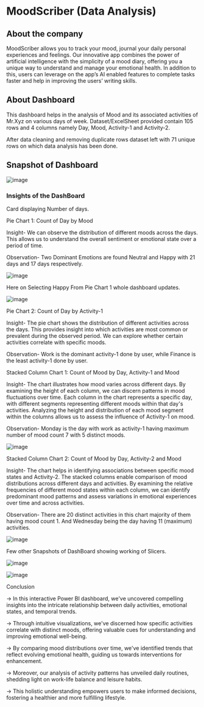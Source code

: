 # MoodScriber (Data Analysis)

## About the company

MoodScriber allows you to track your mood, journal your daily personal experiences and feelings. Our innovative app combines the power of artificial intelligence with the simplicity of a mood diary, offering you a unique way to understand and manage your emotional health. In addition to this, users can leverage on the app’s AI enabled features to complete tasks faster and help in improving the users’ writing skills.


## About Dashboard

This dashboard helps in the analysis of Mood and its associated activities of Mr.Xyz on various days of week. Dataset/ExcelSheet provided contain 105 rows and 4 columns namely Day, Mood, Activity-1 and Activity-2.

After data cleaning and removing duplicate rows dataset left with 71 unique rows on which data analysis has been done.

## Snapshot of Dashboard
![image](https://github.com/K-Singla/MoodScriber-DashBoard/assets/90952631/199ec5be-2de0-40cf-99a5-4c10179e41e0)

### Insights of the DashBoard

Card displaying Number of days.

Pie Chart 1: Count of Day by Mood 

Insight- We can observe the distribution of different moods across the days. This allows us to understand the overall sentiment or emotional state over a period of time.

Observation-  Two Dominant Emotions are found Neutral and Happy with 21 days and 17 days respectively.

![image](https://github.com/K-Singla/MoodScriber-DashBoard/assets/90952631/871b6c5b-fc0c-4458-aba5-9adacdfc9358)

Here on Selecting Happy From Pie Chart 1 whole dashboard updates.

![image](https://github.com/K-Singla/MoodScriber-DashBoard/assets/90952631/1ab16eab-dcc9-4a1c-a91e-5378ca76929c)

Pie Chart 2: Count of Day by Activity-1 

Insight- The pie chart shows the distribution of different activities across the days. This provides insight into which activities are most common or prevalent during the observed period. We can explore whether certain activities correlate with specific moods.

Observation-  Work is the dominant activity-1 done by user, while Finance is the least activity-1 done by user.

Stacked Column Chart 1: Count of Mood by Day, Activity-1 and Mood

Insight- The chart illustrates how mood varies across different days. By examining the height of each column, we can discern patterns in mood fluctuations over time. Each column in the chart represents a specific day, with different segments representing different moods within that day's activities. Analyzing the height and distribution of each mood segment within the columns allows us to assess the influence of Activity-1 on mood.

Observation-  Monday is the day with work as activity-1 having maximum number of mood count 7 with 5 distinct moods.

![image](https://github.com/K-Singla/MoodScriber-DashBoard/assets/90952631/18289e6f-3bec-44d3-8a9c-1faaaf491023)

Stacked Column Chart 2: Count of Mood by Day, Activity-2 and Mood

Insight- The chart helps in identifying associations between specific mood states and Activity-2. The stacked columns enable comparison of mood distributions across different days and activities. By examining the relative frequencies of different mood states within each column, we can identify predominant mood patterns and assess variations in emotional experiences over time and across activities.

Observation-  There are 20 distinct activities in this chart majority of them having mood count 1. And Wednesday being the day having 11 (maximum) activities.

![image](https://github.com/K-Singla/MoodScriber-DashBoard/assets/90952631/2279cae7-b9ea-4b11-8520-498c8dd94ac4)

Few other Snapshots of DashBoard showing working of Slicers.

![image](https://github.com/K-Singla/MoodScriber-DashBoard/assets/90952631/77de66d0-318e-48a1-ab63-0dd84678034a)

![image](https://github.com/K-Singla/MoodScriber-DashBoard/assets/90952631/cda9e0c8-dc83-4601-8efe-9da6249243bb)

Conclusion

-> In this interactive Power BI dashboard, we've uncovered compelling insights into the intricate relationship between daily activities, emotional states, and temporal trends. 

-> Through intuitive visualizations, we've discerned how specific activities correlate with distinct moods, offering valuable cues for understanding and improving emotional well-being. 

-> By comparing mood distributions over time, we've identified trends that reflect evolving emotional health, guiding us towards interventions for enhancement. 

-> Moreover, our analysis of activity patterns has unveiled daily routines, shedding light on work-life balance and leisure habits. 

-> This holistic understanding empowers users to make informed decisions, fostering a healthier and more fulfilling lifestyle.
